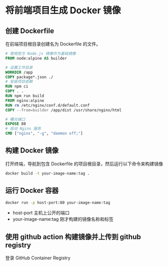 # 将前端项目生成 Docker 镜像

## 创建 Dockerfile

在前端项目根目录创建名为 Dockerfile 的文件。

```dockerfile
# 使用官方 Node.js 镜像作为基础镜像
FROM node:alpine AS builder

# 设置工作目录
WORKDIR /app
COPY package*.json ./
# 安装项目依赖
RUN npm ci
COPY . .
RUN npm run build
FROM nginx:alpine
RUN rm /etc/nginx/conf.d/default.conf
COPY --from=builder /app/dist /usr/share/nginx/html

# 曙光端口
EXPOSE 80
# 启动 Nginx 服务
CMD ["nginx", "-g", "daemon off;"]
```

## 构建 Docker 镜像

打开终端，导航到包含 Dockerfile 的项目根目录，然后运行以下命令来构建镜像

```bash
docker build -t your-image-name:tag .
```

## 运行 Docker 容器

```bash
docker run -p host-port:80 your-image-name:tag
```

- host-port 主机上公开的端口
- your-image-name:tag 刚才构建的镜像名称和标签

## 使用 github action 构建镜像并上传到 github registry

登录 GitHub Container Registry
